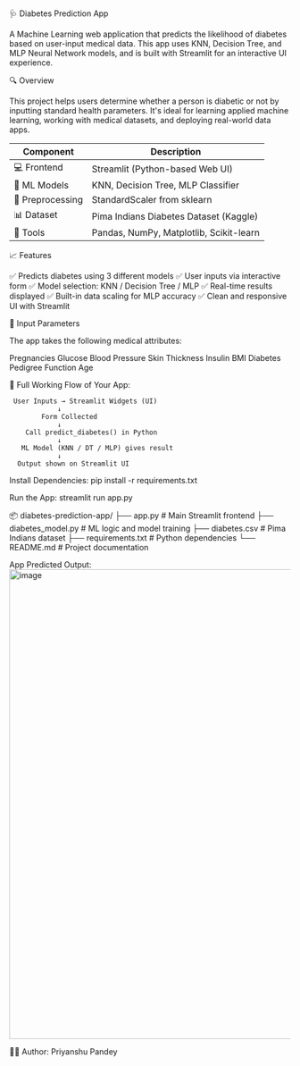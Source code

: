 🩺 Diabetes Prediction App

A Machine Learning web application that predicts the likelihood of diabetes based on user-input medical data. This app uses KNN, Decision Tree, and MLP Neural Network models, and is built with Streamlit for an interactive UI experience.

🔍 Overview

This project helps users determine whether a person is diabetic or not by inputting standard health parameters. It's ideal for learning applied machine learning, working with medical datasets, and deploying real-world data apps.

| Component        | Description                             |
| ---------------- | --------------------------------------- |
| 💻 Frontend      | Streamlit (Python-based Web UI)         |
| 🤖 ML Models     | KNN, Decision Tree, MLP Classifier      |
| 🧠 Preprocessing | StandardScaler from sklearn             |
| 📊 Dataset       | Pima Indians Diabetes Dataset (Kaggle)  |
| 📁 Tools         | Pandas, NumPy, Matplotlib, Scikit-learn |


📈 Features

✅ Predicts diabetes using 3 different models
✅ User inputs via interactive form
✅ Model selection: KNN / Decision Tree / MLP
✅ Real-time results displayed
✅ Built-in data scaling for MLP accuracy
✅ Clean and responsive UI with Streamlit

🧪 Input Parameters

The app takes the following medical attributes:

Pregnancies
Glucose
Blood Pressure
Skin Thickness
Insulin
BMI
Diabetes Pedigree Function
Age


🧪 Full Working Flow of Your App:

     User Inputs → Streamlit Widgets (UI)
                ↓
            Form Collected
                ↓
        Call predict_diabetes() in Python
                ↓
       ML Model (KNN / DT / MLP) gives result
                ↓
      Output shown on Streamlit UI
         


Install Dependencies:
pip install -r requirements.txt

Run the App:
streamlit run app.py

📦 diabetes-prediction-app/
├── app.py                  # Main Streamlit frontend
├── diabetes_model.py       # ML logic and model training
├── diabetes.csv            # Pima Indians dataset
├── requirements.txt        # Python dependencies
└── README.md               # Project documentation









App Predicted Output:
<img width="647" height="841" alt="image" src="https://github.com/user-attachments/assets/864d8ea2-4897-4a8c-bc80-5c8af14f45eb" />

🙋‍♂️ Author:
Priyanshu Pandey



